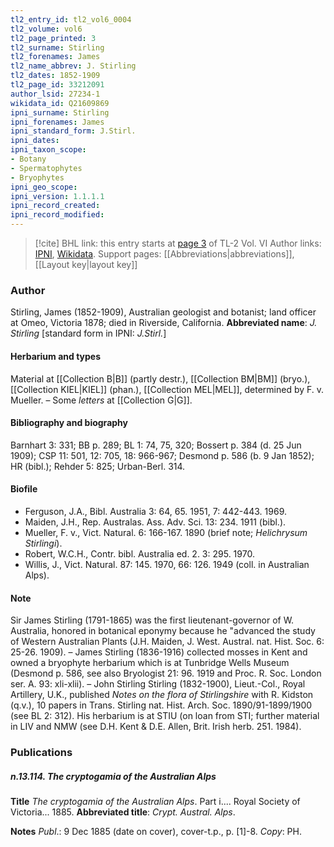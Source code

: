 ```yaml
---
tl2_entry_id: tl2_vol6_0004
tl2_volume: vol6
tl2_page_printed: 3
tl2_surname: Stirling
tl2_forenames: James
tl2_name_abbrev: J. Stirling
tl2_dates: 1852-1909
tl2_page_id: 33212091
author_lsid: 27234-1
wikidata_id: Q21609869
ipni_surname: Stirling
ipni_forenames: James
ipni_standard_form: J.Stirl.
ipni_dates: 
ipni_taxon_scope: 
- Botany
- Spermatophytes
- Bryophytes
ipni_geo_scope: 
ipni_version: 1.1.1.1
ipni_record_created: 
ipni_record_modified:
---
```


> [!cite] BHL link: this entry starts at [page 3](https://www.biodiversitylibrary.org/page/33212091) of TL-2 Vol. VI
> Author links: [IPNI](https://www.ipni.org/a/27234-1), [Wikidata](https://www.wikidata.org/wiki/Q21609869). Support pages: [[Abbreviations|abbreviations]], [[Layout key|layout key]]

### Author

Stirling, James (1852-1909), Australian geologist and botanist; land officer at Omeo, Victoria 1878; died in Riverside, California. 
**Abbreviated name**: *J. Stirling* \[standard form in IPNI: *J.Stirl.*\]

#### Herbarium and types

Material at [[Collection B|B]] (partly destr.), [[Collection BM|BM]] (bryo.), [[Collection KIEL|KIEL]] (phan.), [[Collection MEL|MEL]], determined by F. v. Mueller. – Some *letters* at [[Collection G|G]].

#### Bibliography and biography

Barnhart 3: 331; BB p. 289; BL 1: 74, 75, 320; Bossert p. 384 (d. 25 Jun 1909); CSP 11: 501, 12: 705, 18: 966-967; Desmond p. 586 (b. 9 Jan 1852); HR (bibl.); Rehder 5: 825; Urban-Berl. 314.

#### Biofile

- Ferguson, J.A., Bibl. Australia 3: 64, 65. 1951, 7: 442-443. 1969.
- Maiden, J.H., Rep. Australas. Ass. Adv. Sci. 13: 234. 1911 (bibl.).
- Mueller, F. v., Vict. Natural. 6: 166-167. 1890 (brief note; *Helichrysum Stirlingi*).
- Robert, W.C.H., Contr. bibl. Australia ed. 2. 3: 295. 1970.
- Willis, J., Vict. Natural. 87: 145. 1970, 66: 126. 1949 (coll. in Australian Alps).

#### Note

Sir James Stirling (1791-1865) was the first lieutenant-governor of W. Australia, honored in botanical eponymy because he "advanced the study of Western Australian Plants (J.H. Maiden, J. West. Austral. nat. Hist. Soc. 6: 25-26. 1909). – James Stirling (1836-1916) collected mosses in Kent and owned a bryophyte herbarium which is at Tunbridge Wells Museum (Desmond p. 586, see also Bryologist 21: 96. 1919 and Proc. R. Soc. London ser. A. 93: xli-xlii). – John Stirling Stirling (1832-1900), Lieut.-Col., Royal Artillery, U.K., published *Notes on the flora of Stirlingshire* with R. Kidston (q.v.), 10 papers in Trans. Stirling nat. Hist. Arch. Soc. 1890/91-1899/1900 (see BL 2: 312). His herbarium is at STIU (on loan from STI; further material in LIV and NMW (see D.H. Kent & D.E. Allen, Brit. Irish herb. 251. 1984).

### Publications

##### n.13.114. The cryptogamia of the Australian Alps

**Title**
*The cryptogamia of the Australian Alps*. Part i.... Royal Society of Victoria... 1885.
**Abbreviated title**: *Crypt. Austral. Alps*.

**Notes**
*Publ*.: 9 Dec 1885 (date on cover), cover-t.p., p. \[1\]-8. *Copy*: PH.

